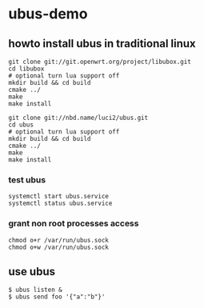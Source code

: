 # ubus-demo

## howto install ubus in traditional linux


```
git clone git://git.openwrt.org/project/libubox.git
cd libubox
# optional turn lua support off
mkdir build && cd build
cmake ../
make
make install

git clone git://nbd.name/luci2/ubus.git
cd ubus
# optional turn lua support off
mkdir build && cd build
cmake ../
make
make install
```
### test ubus

```
systemctl start ubus.service
systemctl status ubus.service
```
### grant non root processes access

```
chmod o+r /var/run/ubus.sock
chmod o+w /var/run/ubus.sock
```

## use ubus

```
$ ubus listen &
$ ubus send foo '{"a":"b"}'
```
